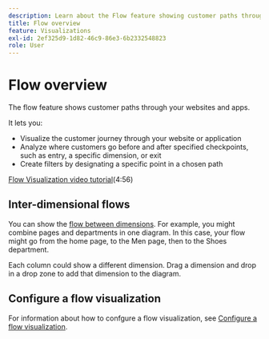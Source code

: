 ```yaml
---
description: Learn about the Flow feature showing customer paths through your websites and apps.
title: Flow overview
feature: Visualizations
exl-id: 2ef325d9-1d82-46c9-86e3-6b2332548823
role: User
---
```

# Flow overview

The flow feature shows customer paths through your websites and apps.

It lets you:

* Visualize the customer journey through your website or application
* Analyze where customers go before and after specified checkpoints, such as entry, a specific dimension, or exit
* Create filters by designating a specific point in a chosen path

[Flow Visualization video tutorial](https://experienceleague.adobe.com/docs/analytics-learn/tutorials/analysis-workspace/analyzing-customer-journeys/flow-visualization.html)(4:56)

## Inter-dimensional flows

You can show the [flow between dimensions](/help/analysis-workspace/visualizations/c-flow/multi-dimensional-flow.md). For example, you might combine pages and departments in one diagram. In this case, your flow might go from the home page, to the Men page, then to the Shoes department.

Each column could show a different dimension. Drag a dimension and drop in a drop zone to add that dimension to the diagram.

## Configure a flow visualization

For information about how to confgure a flow visualization, see [Configure a flow visualization](/help/analysis-workspace/visualizations/c-flow/create-flow.md).

